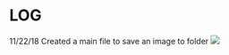 # LOG 

11/22/18 
Created a main file to save an image to folder 
![]("/Users/OJ/Documents/COMP465/RayTracer/raytracer/scene.jpg")
